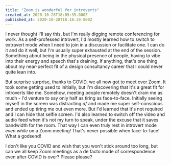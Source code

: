 ```yaml
---
title: "Zoom is wonderful for introverts"
created_at: 2020-10-28T18:05:35.000Z
published_at: 2020-10-28T18:18:39.000Z
---
```

I never thought I'll say this, but I'm really digging remote conferencing for work. As a self-professed introvert, I'd mostly learned how to switch to extravert mode when I need to join in a discussion or facilitate one. I can do it and do it well, but I'm usually super exhausted at the end of the session. Something about being in the physical presence of people, having to vibe into their energy and speech that's draining. If anything, that's one thing about my near-perfect fit of a design consultancy career that I could never quite lean into. 

But surprise surprise, thanks to COVID, we all now got to meet over Zoom. It took some getting used to initially, but I'm discovering that it's a great fit for introverts like me. Somehow, meeting people remotely doesn't drain me as much - I'd venture to say only half as tiring as face-to-face. Initially seeing myself in the screen was distracting _af_ and made me super self-conscious and ended up tiring me out even more. But I'd learned that it's not required and I can hide that selfie screen. I'd also learned to switch off the video and audio feed when it's not my turn to speak, under the excuse that it saves bandwidth for the room. That way I can even truly rest in introvert mode _even while_ on a Zoom meeting! That's never possible when face-to-face! What a godsend!

I don't like you COVID and wish that you won't stick around too long, but can we all keep Zoom meetings as a de facto mode of correspondence even after COVID is over? Please please?
